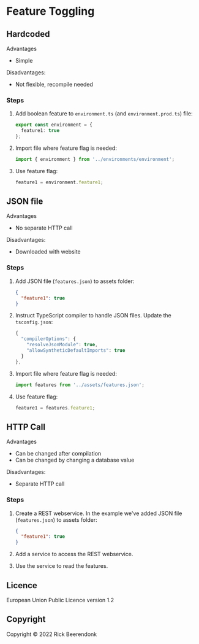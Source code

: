 # Feature Toggling

## Hardcoded

Advantages

- Simple

Disadvantages:

- Not flexible, recompile needed

### Steps

1. Add boolean feature to `environment.ts` (and `environment.prod.ts`) file:

   ```ts
   export const environment = {
     feature1: true
   };
   ```

2. Import file where feature flag is needed:

   ```ts
   import { environment } from '../environments/environment';
   ```

3. Use feature flag:

   ```ts
   feature1 = environment.feature1;
   ```

## JSON file

Advantages

- No separate HTTP call

Disadvantages:

- Downloaded with website

### Steps

1. Add JSON file (`features.json`) to assets folder:

   ```json
   {
     "feature1": true
   }
   ```

2. Instruct TypeScript compiler to handle JSON files. Update the `tsconfig.json`:

   ```ts
   {
     "compilerOptions": {
       "resolveJsonModule": true,
       "allowSyntheticDefaultImports": true
     }
   },
   ```

3. Import file where feature flag is needed:

   ```ts
   import features from '../assets/features.json';
   ```

4. Use feature flag:

   ```ts
   feature1 = features.feature1;
   ```

## HTTP Call

Advantages

- Can be changed after compilation
- Can be changed by changing a database value

Disadvantages:

- Separate HTTP call

### Steps

1. Create a REST webservice. In the example we've added JSON file (`features.json`) to assets folder:

   ```json
   {
     "feature1": true
   }
   ```

2. Add a service to access the REST webservice.
3. Use the service to read the features.

## Licence

European Union Public Licence version 1.2

## Copyright

Copyright © 2022 Rick Beerendonk
